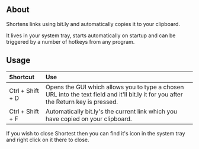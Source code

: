 ## About ##
Shortens links using bit.ly and automatically copies it to your clipboard.

It lives in your system tray, starts automatically on startup and can be triggered by a number of hotkeys from any program.

## Usage ##
| Shortcut | Use |
|:---------|:----|
| Ctrl + Shift + D | Opens the GUI which allows you to type a chosen URL into the text field and it'll bit.ly it for you after the Return key is pressed. |
| Ctrl + Shift + F | Automatically bit.ly's the current link which you have copied on your clipboard. |

If you wish to close Shortest then you can find it's icon in the system tray and right click on it there to close.